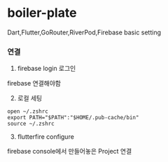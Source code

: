 # boiler-plate

Dart,Flutter,GoRouter,RiverPod,Firebase basic setting

### 연결

1. firebase login 로그인

firebase 연결해야함

2. 로컬 세팅

```
open ~/.zshrc
export PATH="$PATH":"$HOME/.pub-cache/bin"
source ~/.zshrc
```

3. flutterfire configure

firebase console에서 만들어놓은 Project 연결

